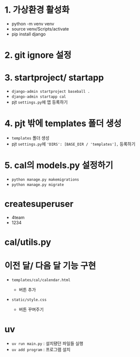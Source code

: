 # 1. 가상환경 활성화
- python -m venv venv
- source venv/Scripts/activate
- pip install django

# 2. git ignore 설정

# 3. startproject/ startapp
- `django-admin startproject baseball .`
- `django-admin startapp cal`
- pjt `settings.py`에 앱 등록하기

# 4. pjt 밖에 templates 폴더 생성
- `templates` 폴더 생성
- pjt `settings.py`에 `'DIRS': [BASE_DIR / 'templates'],` 등록하기

# 5. cal의 models.py 설정하기 


- `python manage.py makemigrations`
- `python manage.py migrate`

# createsuperuser
- 4team
- 1234 

# cal/utils.py



# 이전 달/ 다음 달 기능 구현 



- `templates/cal/calendar.html`
    - 버튼 추가 


- `static/style.css`
    - 버튼 꾸며주기


# uv 
- `uv run main.py` : 설치됐던 파일들 실행
- `uv add program` : 프로그램 설치 